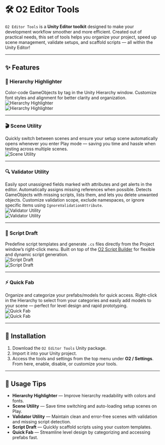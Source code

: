 # 🛠️ O2 Editor Tools

`O2 Editor Tools` is a **Unity Editor toolkit** designed to make your development workflow smoother and more efficient. Created out of practical needs, this set of tools helps you organize your project, speed up scene management, validate setups, and scaffold scripts — all within the Unity Editor!

---

## ✨ Features

### 🎨 Hierarchy Highlighter  
Color-code GameObjects by tag in the Unity Hierarchy window. Customize font styles and alignment for better clarity and organization.  
![Hierarchy Highlighter](https://github.com/user-attachments/assets/c546f84a-08d2-40bc-b677-bb8663934feb)  
![Hierarchy Highlighter](https://github.com/user-attachments/assets/82f76410-1a24-4b0e-803a-c8e7d2d27e28)

---

### 🎬 Scene Utility  
Quickly switch between scenes and ensure your setup scene automatically opens whenever you enter Play mode — saving you time and hassle when testing across multiple scenes.  
![Scene Utility](https://github.com/user-attachments/assets/1fb55e47-b308-4567-a41e-da20a65b15bd)

---

### 🔍 Validator Utility  
Easily spot unassigned fields marked with attributes and get alerts in the editor. Automatically assigns missing references when possible. Detects GameObjects with missing scripts, lists them, and lets you delete unwanted objects. Customize validation scope, exclude namespaces, or ignore specific items using `IgnoreValidationAttribute`.  
![Validator Utility](https://github.com/user-attachments/assets/c3cf7075-f5d6-42b4-b83d-4a7e88a3fec8)  
![Validator Utility](https://github.com/user-attachments/assets/73ff3a73-e5ea-4ff4-829b-8d8f2cb86649)

---

### 📝 Script Draft  
Predefine script templates and generate `.cs` files directly from the Project window’s right-click menu. Built on top of the [O2 Script Builder](https://github.com/OxygenButBeta/o2-ScriptBuilder) for flexible and dynamic script generation.  
![Script Draft](https://github.com/user-attachments/assets/344f468f-a293-4d50-8f17-6296de071aca)  
![Script Draft](https://github.com/user-attachments/assets/5ed5ebab-c94b-453f-8e09-c09482b4548c)

---

### ⚡ Quick Fab  
Organize and categorize your prefabs/models for quick access. Right-click in the Hierarchy to select from your categories and easily add models to your scene — perfect for level design and rapid prototyping.  
![Quick Fab](https://github.com/user-attachments/assets/6316e3d1-7513-42a6-803b-f2059bcc2b2d)  
![Quick Fab](https://github.com/user-attachments/assets/bc97c0fe-c980-4d8c-a76a-5ec1ebda6e1d)

---

## 🚀 Installation

1. Download the `O2 Editor Tools` Unity package.  
2. Import it into your Unity project.  
3. Access the tools and settings from the top menu under **O2 / Settings**. From here, enable, disable, or customize your tools.

---

## 🎯 Usage Tips

- **Hierarchy Highlighter** — Improve hierarchy readability with colors and fonts.  
- **Scene Utility** — Save time switching and auto-loading setup scenes on Play.  
- **Validator Utility** — Maintain clean and error-free scenes with validation and missing script detection.  
- **Script Draft** — Quickly scaffold scripts using your custom templates.  
- **Quick Fab** — Streamline level design by categorizing and accessing prefabs fast.

